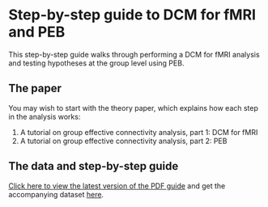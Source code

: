 # Step-by-step guide to DCM for fMRI and PEB
This step-by-step guide walks through performing a DCM for fMRI analysis and testing hypotheses at the group level using PEB. 

## The paper
You may wish to start with the theory paper, which explains how each step in the analysis works:

1. A tutorial on group effective connectivity analysis, part 1: DCM for fMRI
2. A tutorial on group effective connectivity analysis, part 2: PEB

## The data and step-by-step guide
[Click here to view the latest version of the PDF guide](https://github.com/pzeidman/dcm-peb-example/blob/master/docs/DCM-PEB-Tutorial.pdf) and get the accompanying dataset [here](https://github.com/pzeidman/dcm-peb-example/archive/master.zip).

